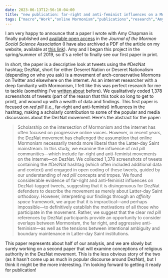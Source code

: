 ```yaml
---
date: 2023-06-13T12:56:10-04:00
title: "new publication: far-right and anti-feminist influences on a Mormon Twitter hashtag"
tags: ["macro","Work","online Mormonism","publications","research","Amy Chapman","DezNat","Mormonism","Mormon Studies","Mormon Twitter"]
---
```

I am very happy to announce that a paper I wrote with Amy Chapman is finally published and [available open access](https://jmssa.org/greenhalgh/) in the *Journal of the Mormon Social Science Association* (I have also archived a PDF of the article on my website, available at [this link](https://spencergreenhalgh.com/Greenhalgh_Chapman_2023_DezNat.pdf)). Amy and I began this project in the spring/summer of 2019, so it's a relief to finally see our first paper in print. 

In short, the paper is a descriptive look at tweets using the #DezNat hashtag; DezNat, short for either Deseret Nation or Deseret Nationalism (depending on who you ask) is a movement of arch-conservative Mormons on Twitter and elsewhere on the internet. As an internet researcher with a deep familiarity with Mormonism, I felt like this was perfect research for me to tackle (something I've [written about](https://spencergreenhalgh.com/work/when-niche-research-pays-off/) before). We qualitatively coded 1,378 screenshots of tweets (part of the reason that this took so long to get to print), and wound up with a wealth of data and findings. This first paper is focused on *red pill* (i.e., far-right and anti-feminist) influences in the hashtag, making a scholarly contribution to some of the popular and media discussions about the DezNat movement. Here's the abstract for the paper: 

> Scholarship on the intersection of Mormonism and the internet has often focused on progressive online voices. However, in recent years, the DezNat movement has challenged the assumption that online Mormonism necessarily trends more liberal than the Latter-day Saint mainstream. In this study, we examine the influence of *red pill* communities—which include far-right and anti-feminist movements on the internet—on DezNat. We collected 1,378 screenshots of tweets containing the #DezNat hashtag (which often included additional data and context) and engaged in open coding of these tweets, guided by our understanding of *red pill* concepts and tropes. We found considerable evidence of far-right and anti-feminist influences on DezNat-tagged tweets, suggesting that it is disingenuous for DezNat defenders to describe the movement as merely about Latter-day Saint orthodoxy. However, interpreting our findings through an *affinity space* framework, we argue that it is impractical—and perhaps impossible—to definitively establish the motivations of all those who participate in the movement. Rather, we suggest that the clear *red pill* references by DezNat participants provide an opportunity to consider overlaps between Mormonism, the far right, and aggressive anti-feminism—as well as the tensions between intentional ambiguity and boundary maintenance in Latter-day Saint institutions.

This paper represents about half of our analysis, and we are slowly but surely working on a second paper that will examine conceptions of religious authority in the DezNat movement. This is the less obvious story of the two (as it hasn't come up as much in popular discourse around DezNat), but I think it might be the more interesting. I'm looking forward to getting it ready for publication!